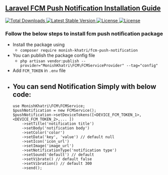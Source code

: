 ## [Laravel FCM Push Notification Installation Guide](https://packagist.org/packages/monish-khatri/fcm-push-notification)
<p>
    <a href="https://packagist.org/packages/monish-khatri/fcm-push-notification">
        <img src="https://img.shields.io/packagist/dt/monish-khatri/fcm-push-notification" alt="Total Downloads">
    </a>
    <a href="https://packagist.org/packages/monish-khatri/fcm-push-notification">
        <img src="https://img.shields.io/packagist/v/monish-khatri/fcm-push-notification" alt="Latest Stable Version">
    </a>
    <a href="https://packagist.org/packages/monish-khatri/fcm-push-notification">
        <img src="https://img.shields.io/packagist/l/monish-khatri/fcm-push-notification" alt="License">
    </a>
    <a href="https://packagist.org/packages/monish-khatri/fcm-push-notification">
        <img src="https://img.shields.io/packagist/stars/monish-khatri/fcm-push-notification" alt="License">
    </a>
</p>

### Follow the below steps to install fcm push notification package
- Install the package using
  - `composer require monish-khatri/fcm-push-notification`
- You can publish the package config file
  - `php artisan vendor:publish --provider="MonishKhatri\FCM\FCMServiceProvider" --tag="config"`
- Add `FCM_TOKEN` in `.env` file
- You can send Notification Simply with below code:
    -
    ```
    use MonishKhatri\FCM\FCMService;
    $pushNotification = new FCMService();
    $pushNotification->setDeviceTokens([<DEVICE_FCM_TOKEN_1>,<DEVICE_FCM_TOKEN_2>,... ])
        ->setTitle('notification title')
        ->setBody('notification body')
        ->setColor('color')
        ->setData('key', 'value') // default null
        ->setIcon('icon_url')
        ->setImage('image_url')
        ->setNotificationType('notification type')
        ->setSound('default') // default
        ->setVibrate() // default false
        ->setVibration() // default 300
        ->send();
    ```
